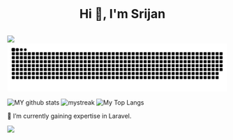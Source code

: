 
<div id="user-content-toc">
<ul align="center">
<summary><h1 style="display: inline-block">Hi 👋, I'm Srijan</h1></summary>
</ul>
</div>

<img src="https://user-images.githubusercontent.com/73097560/115834477-dbab4500-a447-11eb-908a-139a6edaec5c.gif">


<div align="center">
<img  src="https://github.com/1999AZZAR/1999AZZAR/blob/main/resources/img/grid-snake.svg"
alt="snake" /></a>
</div>

![MY github stats](https://github-readme-stats.vercel.app/api?username=srijan-lamichhane&show_icons=true&theme=tokyonight)
<img src="https://github-readme-streak-stats.herokuapp.com/?user=srijan-lamichhane&theme=tokyonight" alt="mystreak"/>
![My Top Langs](https://github-readme-stats.vercel.app/api/top-langs/?username=srijan-lamichhane&theme=tokyonight&layout=compact)

🌱 I’m currently gaining expertise in Laravel.

<a href="https://www.youtube.com/watch?v=dQw4w9WgXcQ"><img src="https://user-images.githubusercontent.com/73097560/115834477-dbab4500-a447-11eb-908a-139a6edaec5c.gif"></a>
